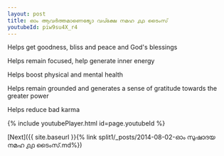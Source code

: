 ```yaml
---
layout: post
title: ഓം ആവർത്തമാണെഭ്യോ വപ്ക്ഷേ നമഹ ൧൧ ടൈംസ്
youtubeId: piw9su4X_r4
---
```

 
 
Helps get goodness, bliss and peace and God's blessings
 
Helps remain focused, help generate inner energy 
 
Helps boost physical and mental health 
 
Helps remain grounded and generates a sense of gratitude towards the greater power 
 
Helps reduce bad karma
 
 
 
 


{% include youtubePlayer.html id=page.youtubeId %}
 
[Next]({{ site.baseurl }}{% link  split1/_posts/2014-08-02-ഓം സുഷാദയ നമഹ ൧൧ ടൈംസ്.md%})
 
